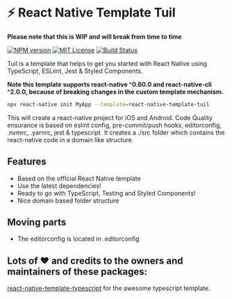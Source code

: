 # :zap: React Native Template Tuil

**Please note that this is WIP and will break from time to time**

[![NPM version][npm-version-image]][npm-url] [![MIT License][license-image]][license] [![Build Status][travis-image]][travis-url]

Tuil is a template that helps to get you started with React Native using TypeScript, ESLiint, Jest & Styled Components.

**Note this template supports react-native ^0.60.0 and react-native-cli ^2.0.0, because of breaking changes in the custom template mechanism.**

```bash
npx react-native init MyApp --template=react-native-template-tuil
```

This will create a react-native project for iOS and Android. Code Quality ensurance is based on eslint config, pre-commit/push hooks, editorconfig, .nvmrc, .yarnrc, jest & typescript. It creates a ./src folder which contains the react-native code in a domain like structure.

## Features

- Based on the official React Native template
- Use the latest dependencies!
- Ready to go with TypeScript, Testing and Styled Components!
- Nice domain based folder structure

## Moving parts

- The editorconfig is located in .editorconfig

## Lots of ❤️ and credits to the owners and maintainers of these packages:

[react-native-template-typescript](https://github.com/react-native-community/react-native-template-typescript) for the awesome typescript template.

[license-image]: http://img.shields.io/badge/license-MIT-blue.svg
[license]: LICENSE
[travis-url]: http://travis-ci.org/patrickkempff/react-native-template-tuil
[travis-image]: https://travis-ci.org/patrickkempff/react-native-template-tuil.svg?branch=master
[npm-url]: https://npmjs.org/package/react-native-template-tuil
[npm-version-image]: https://badge.fury.io/js/react-native-template-tuil.svg
